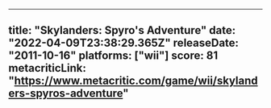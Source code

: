 
---
title: "Skylanders: Spyro's Adventure"
date: "2022-04-09T23:38:29.365Z"
releaseDate: "2011-10-16"
platforms: ["wii"]
score: 81
metacriticLink: "https://www.metacritic.com/game/wii/skylanders-spyros-adventure"
---

